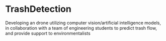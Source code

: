 # TrashDetection

Developing an drone utilizing computer vision/artificial intelligence models, in collaboration with a team of engineering students to predict trash flow, and provide support to environmentalists